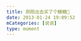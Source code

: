 ```yaml
---
title: 刚刚出去买了个糖糖🌹
date: 2013-01-24 19:09:52
mCategories: [说说]
type: moment
---
```


<div id="pics-20130124190952"></div>

<script>
var data = [
    {"link": "2013-01-24_000000.jpeg", "type": "shuoshuo"}
];
picsRender(data, "pics-20130124190952");
</script>
